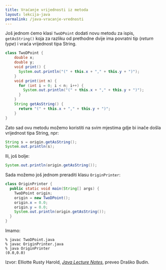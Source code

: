 ```yaml
---
title: Vraćanje vrijednosti iz metoda
layout: lekcija-java
permalink: /java-vracanje-vrednosti
---
```


Još jednom ćemo klasi `TwoDPoint` dodati novu metodu za ispis, `getAsString()` koja za razliku od prethodne dvije ima povratni tip (*return type*) i vraća vrijednost tipa String.

```java
class TwoDPoint {
    double x;
    double y;
    void print() {
      System.out.println("(" + this.x + "," + this.y + ")");
    }
    void print(int n) {
      for (int i = 0; i < n; i++) {
        System.out.println("(" + this.x + "," + this.y + ")");
      }
    }
    String getAsString() {
      return "(" + this.x + "," + this.y + ")";
    }
}
```

Zato sad ovu metodu možemo koristiti na svim mjestima gdje bi inače došla vrijednost tipa String, npr:

```java
String s = origin.getAsString();
System.out.println(s);
```

Ili, još bolje:

```java
System.out.println(origin.getAsString());
```

Sada možemo još jednom preraditi klasu `OriginPrinter`:

```java
class OriginPrinter {
  public static void main(String[] args) {
    TwoDPoint origin;
    origin = new TwoDPoint();
    origin.x = 0.0;
    origin.y = 0.0;
    System.out.println(origin.getAsString());
  }
}
```

Imamo:

```
% javac TwoDPoint.java
% javac OriginPrinter.java
% java OriginPrinter
(0.0,0.0)
```


Izvor: Elliotte Rusty Harold, *[Java Lecture Notes](//www.cafeaulait.org/course/index.html)*, preveo Draško Budin.
